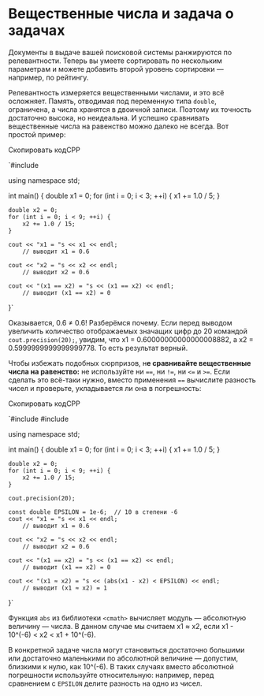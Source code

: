 # Вещественные числа и задача о задачах

Документы в выдаче вашей поисковой системы ранжируются по релевантности. Теперь вы умеете сортировать по нескольким параметрам и можете добавить второй уровень сортировки — например, по рейтингу.

Релевантность измеряется вещественными числами, и это всё осложняет. Память, отводимая под переменную типа `double`, ограничена, а числа хранятся в двоичной записи. Поэтому их точность достаточно высока, но неидеальна. И успешно сравнивать вещественные числа на равенство можно далеко не всегда. Вот простой пример:

Скопировать кодCPP

`#include <iostream>

using namespace std;

int main() {
    double x1 = 0;
    for (int i = 0; i < 3; ++i) {
        x1 += 1.0 / 5;
    }

    double x2 = 0;
    for (int i = 0; i < 9; ++i) {
        x2 += 1.0 / 15;
    }

    cout << "x1 = "s << x1 << endl;
        // выводит x1 = 0.6

    cout << "x2 = "s << x2 << endl;
        // выводит x2 = 0.6

    cout << "(x1 == x2) = "s << (x1 == x2) << endl;
        // выводит (x1 == x2) = 0
}` 

Оказывается, 0.6 ≠ 0.6! Разберёмся почему. Если перед выводом увеличить количество отображаемых значащих цифр до 20 командой `cout.precision(20);`, увидим, что x1 = 0.60000000000000008882, а x2 = 0.5999999999999999778. То есть результат верный.

Чтобы избежать подобных сюрпризов, н**е сравнивайте вещественные числа на равенство:** не используйте ни `==`, ни `!=`, ни `<=` и `>=`. Если сделать это всё-таки нужно, вместо применения `==` вычислите разность чисел и проверьте, укладывается ли она в погрешность:

Скопировать кодCPP

`#include <cmath>
#include <iostream>

using namespace std;

int main() {
    double x1 = 0;
    for (int i = 0; i < 3; ++i) {
        x1 += 1.0 / 5;
    }

    double x2 = 0;
    for (int i = 0; i < 9; ++i) {
        x2 += 1.0 / 15;
    }

    cout.precision(20);

    const double EPSILON = 1e-6;  // 10 в степени -6
    cout << "x1 = "s << x1 << endl;
        // выводит x1 = 0.6

    cout << "x2 = "s << x2 << endl;
        // выводит x2 = 0.6

    cout << "(x1 == x2) = "s << (x1 == x2) << endl;
        // выводит (x1 == x2) = 0

    cout << "(x1 ≈ x2) = "s << (abs(x1 - x2) < EPSILON) << endl;
        // выводит (x1 ≈ x2) = 1
}` 

Функция `abs` из библиотеки `<cmath>` вычисляет модуль — абсолютную величину — числа. В данном случае мы считаем x1 ≈ x2, если x1 - 10^(-6) < x2 < x1 + 10^(-6).

В конкретной задаче числа могут становиться достаточно большими или достаточно маленькими по абсолютной величине — допустим, близкими к нулю, как 10^(-6). В таких случаях вместо абсолютной погрешности используйте относительную: например, перед сравнением с `EPSILON` делите разность на одно из чисел.